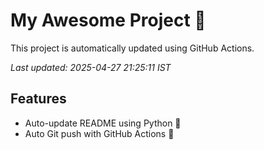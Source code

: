 # My Awesome Project 🚀

This project is automatically updated using GitHub Actions.

_Last updated: 2025-04-27 21:25:11 IST_

## Features
- Auto-update README using Python 🐍
- Auto Git push with GitHub Actions 🤖
